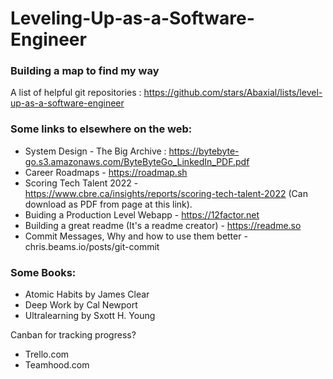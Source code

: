 # Leveling-Up-as-a-Software-Engineer
### Building a map to find my way
A list of helpful git repositories : https://github.com/stars/Abaxial/lists/level-up-as-a-software-engineer

### Some links to elsewhere on the web:
- System Design - The Big Archive : https://bytebyte-go.s3.amazonaws.com/ByteByteGo_LinkedIn_PDF.pdf
- Career Roadmaps - https://roadmap.sh
- Scoring Tech Talent 2022 - https://www.cbre.ca/insights/reports/scoring-tech-talent-2022 (Can download as PDF from page at this link).
- Buiding a Production Level Webapp - https://12factor.net
- Building a great readme (It's a readme creator) - https://readme.so
- Commit Messages, Why and how to use them better - chris.beams.io/posts/git-commit

### Some Books:
- Atomic Habits by James Clear
- Deep Work by Cal Newport
- Ultralearning by Sxott H. Young

Canban for tracking progress?
- Trello.com
- Teamhood.com
